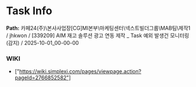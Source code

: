 # Task Info

**Path:** 카페24(주)\본사사업장\[CG]MI본부\마케팅센터\넥스트빌더그룹\MAB팀\제작1 / jhkwon / [339209] AIM 재고 솔루션 광고 연동 제작 _ Task 예외 발생건 모니터링(감지) / 2025-10-01_00-00-00

### WIKI
- ["https://wiki.simplexi.com/pages/viewpage.action?pageId=2766852582"]


